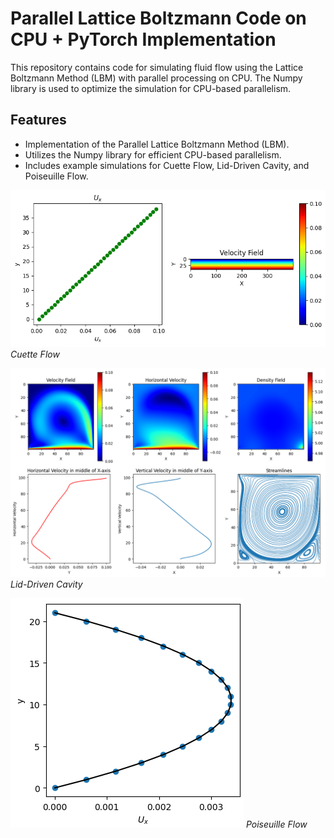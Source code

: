 # Parallel Lattice Boltzmann Code on CPU + PyTorch Implementation

This repository contains code for simulating fluid flow using the Lattice Boltzmann Method (LBM) with parallel processing on CPU. The Numpy library is used to optimize the simulation for CPU-based parallelism.

## Features

- Implementation of the Parallel Lattice Boltzmann Method (LBM).
- Utilizes the Numpy library for efficient CPU-based parallelism.
- Includes example simulations for Cuette Flow, Lid-Driven Cavity, and Poiseuille Flow.

![Cuette Flow](https://github.com/AlirezaSamari/Lattice-Boltzmann-Method/raw/main/images/cuette.png)
*Cuette Flow*

![Lid-Driven Cavity](https://github.com/AlirezaSamari/Lattice-Boltzmann-Method/raw/main/images/lid-driven-cavity.png)
*Lid-Driven Cavity*

![Poiseuille Flow](https://github.com/AlirezaSamari/Lattice-Boltzmann-Method/raw/main/images/PoiseuilleFlow.png)
*Poiseuille Flow*





